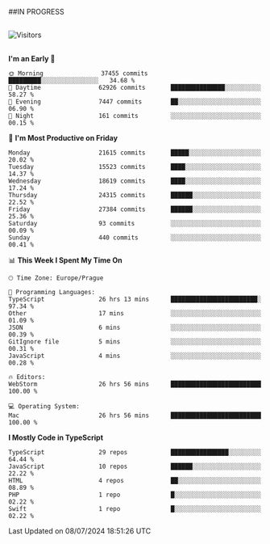 ##IN PROGRESS
##
![Visitors](https://komarev.com/ghpvc/?username=petrbui&style=for-the-badge&label=Visitors+👀)



##
<!--
[![My GitHub stats](https://github-readme-stats.vercel.app/api?username=petrbui&theme=github_dark)](https://github.com/anuraghazra/github-readme-stats)

[![My wakatime stats](https://github-readme-stats.vercel.app/api/wakatime?username=petrbui&theme=github_dark)](https://github.com/anuraghazra/github-readme-stats)
-->
<!--START_SECTION:waka-->
**I'm an Early 🐤** 

```text
🌞 Morning                37455 commits       █████████░░░░░░░░░░░░░░░░   34.68 % 
🌆 Daytime                62926 commits       ███████████████░░░░░░░░░░   58.27 % 
🌃 Evening                7447 commits        ██░░░░░░░░░░░░░░░░░░░░░░░   06.90 % 
🌙 Night                  161 commits         ░░░░░░░░░░░░░░░░░░░░░░░░░   00.15 % 
```
📅 **I'm Most Productive on Friday** 

```text
Monday                   21615 commits       █████░░░░░░░░░░░░░░░░░░░░   20.02 % 
Tuesday                  15523 commits       ████░░░░░░░░░░░░░░░░░░░░░   14.37 % 
Wednesday                18619 commits       ████░░░░░░░░░░░░░░░░░░░░░   17.24 % 
Thursday                 24315 commits       ██████░░░░░░░░░░░░░░░░░░░   22.52 % 
Friday                   27384 commits       ██████░░░░░░░░░░░░░░░░░░░   25.36 % 
Saturday                 93 commits          ░░░░░░░░░░░░░░░░░░░░░░░░░   00.09 % 
Sunday                   440 commits         ░░░░░░░░░░░░░░░░░░░░░░░░░   00.41 % 
```


📊 **This Week I Spent My Time On** 

```text
🕑︎ Time Zone: Europe/Prague

💬 Programming Languages: 
TypeScript               26 hrs 13 mins      ████████████████████████░   97.34 % 
Other                    17 mins             ░░░░░░░░░░░░░░░░░░░░░░░░░   01.09 % 
JSON                     6 mins              ░░░░░░░░░░░░░░░░░░░░░░░░░   00.39 % 
GitIgnore file           5 mins              ░░░░░░░░░░░░░░░░░░░░░░░░░   00.31 % 
JavaScript               4 mins              ░░░░░░░░░░░░░░░░░░░░░░░░░   00.28 % 

🔥 Editors: 
WebStorm                 26 hrs 56 mins      █████████████████████████   100.00 % 

💻 Operating System: 
Mac                      26 hrs 56 mins      █████████████████████████   100.00 % 
```

**I Mostly Code in TypeScript** 

```text
TypeScript               29 repos            ████████████████░░░░░░░░░   64.44 % 
JavaScript               10 repos            ██████░░░░░░░░░░░░░░░░░░░   22.22 % 
HTML                     4 repos             ██░░░░░░░░░░░░░░░░░░░░░░░   08.89 % 
PHP                      1 repo              █░░░░░░░░░░░░░░░░░░░░░░░░   02.22 % 
Swift                    1 repo              █░░░░░░░░░░░░░░░░░░░░░░░░   02.22 % 
```




 Last Updated on 08/07/2024 18:51:26 UTC
<!--END_SECTION:waka-->
